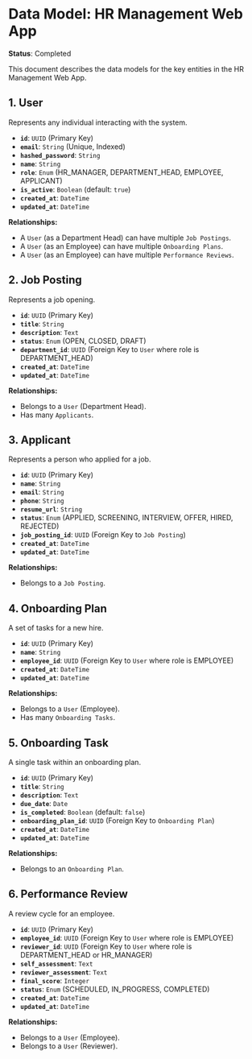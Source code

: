 # Data Model: HR Management Web App

**Status**: Completed

This document describes the data models for the key entities in the HR Management Web App.

## 1. User

Represents any individual interacting with the system.

- **`id`**: `UUID` (Primary Key)
- **`email`**: `String` (Unique, Indexed)
- **`hashed_password`**: `String`
- **`name`**: `String`
- **`role`**: `Enum` (HR_MANAGER, DEPARTMENT_HEAD, EMPLOYEE, APPLICANT)
- **`is_active`**: `Boolean` (default: `true`)
- **`created_at`**: `DateTime`
- **`updated_at`**: `DateTime`

**Relationships:**
- A `User` (as a Department Head) can have multiple `Job Postings`.
- A `User` (as an Employee) can have multiple `Onboarding Plans`.
- A `User` (as an Employee) can have multiple `Performance Reviews`.

## 2. Job Posting

Represents a job opening.

- **`id`**: `UUID` (Primary Key)
- **`title`**: `String`
- **`description`**: `Text`
- **`status`**: `Enum` (OPEN, CLOSED, DRAFT)
- **`department_id`**: `UUID` (Foreign Key to `User` where role is DEPARTMENT_HEAD)
- **`created_at`**: `DateTime`
- **`updated_at`**: `DateTime`

**Relationships:**
- Belongs to a `User` (Department Head).
- Has many `Applicants`.

## 3. Applicant

Represents a person who applied for a job.

- **`id`**: `UUID` (Primary Key)
- **`name`**: `String`
- **`email`**: `String`
- **`phone`**: `String`
- **`resume_url`**: `String`
- **`status`**: `Enum` (APPLIED, SCREENING, INTERVIEW, OFFER, HIRED, REJECTED)
- **`job_posting_id`**: `UUID` (Foreign Key to `Job Posting`)
- **`created_at`**: `DateTime`
- **`updated_at`**: `DateTime`

**Relationships:**
- Belongs to a `Job Posting`.

## 4. Onboarding Plan

A set of tasks for a new hire.

- **`id`**: `UUID` (Primary Key)
- **`name`**: `String`
- **`employee_id`**: `UUID` (Foreign Key to `User` where role is EMPLOYEE)
- **`created_at`**: `DateTime`
- **`updated_at`**: `DateTime`

**Relationships:**
- Belongs to a `User` (Employee).
- Has many `Onboarding Tasks`.

## 5. Onboarding Task

A single task within an onboarding plan.

- **`id`**: `UUID` (Primary Key)
- **`title`**: `String`
- **`description`**: `Text`
- **`due_date`**: `Date`
- **`is_completed`**: `Boolean` (default: `false`)
- **`onboarding_plan_id`**: `UUID` (Foreign Key to `Onboarding Plan`)
- **`created_at`**: `DateTime`
- **`updated_at`**: `DateTime`

**Relationships:**
- Belongs to an `Onboarding Plan`.

## 6. Performance Review

A review cycle for an employee.

- **`id`**: `UUID` (Primary Key)
- **`employee_id`**: `UUID` (Foreign Key to `User` where role is EMPLOYEE)
- **`reviewer_id`**: `UUID` (Foreign Key to `User` where role is DEPARTMENT_HEAD or HR_MANAGER)
- **`self_assessment`**: `Text`
- **`reviewer_assessment`**: `Text`
- **`final_score`**: `Integer`
- **`status`**: `Enum` (SCHEDULED, IN_PROGRESS, COMPLETED)
- **`created_at`**: `DateTime`
- **`updated_at`**: `DateTime`

**Relationships:**
- Belongs to a `User` (Employee).
- Belongs to a `User` (Reviewer).
